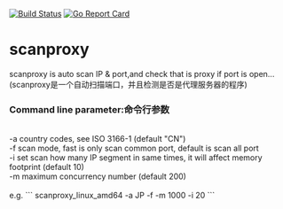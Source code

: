 [![Build Status](https://travis-ci.org/JimYJ/scanproxy.svg?branch=master)](https://travis-ci.org/JimYJ/scanproxy)
[![Go Report Card](https://goreportcard.com/badge/github.com/JimYJ/scanproxy)](https://goreportcard.com/report/github.com/JimYJ/scanproxy)

# scanproxy
scanproxy is auto scan IP &amp; port,and check that is proxy if port is open...(scanproxy是一个自动扫描端口，并且检测是否是代理服务器的程序)

### Command line parameter:命令行参数
<br>
  -a  country codes, see ISO 3166-1 (default "CN")<br>
  -f  scan mode, fast is only scan common port, default is scan all port<br>
  -i  set scan how many IP segment in same times, it will affect memory footprint (default 10)<br>
  -m  maximum concurrency number (default 200)<br>
<br>
e.g.
```
scanproxy_linux_amd64 -a JP -f -m 1000 -i 20
``` 
